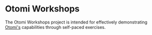 # Otomi Workshops

The Otomi Workshops project is intended for effectively demonstrating [Otomi's](https://github.com/redkubes/otomi-core) capabilities through self-paced exercises.
